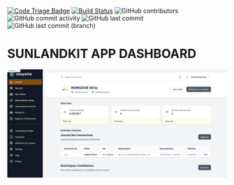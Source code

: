 [![Code Triage Badge](https://www.codetriage.com/rails/rails/badges/users.svg)](https://www.codetriage.com/rails/rails)
[![Build Status](https://badge.buildkite.com/ab1152b6a1f6a61d3ea4ec5b3eece8d4c2b830998459c75352.svg?branch=master)](https://buildkite.com/rails/rails)
![GitHub contributors](https://img.shields.io/github/contributors/mvondoyannick/sunlandkit)
![GitHub commit activity](https://img.shields.io/github/commit-activity/w/mvondoyannick/sunlandkit)
![GitHub last commit](https://img.shields.io/github/last-commit/mvondoyannick/sunlandkit)
![GitHub last commit (branch)](https://img.shields.io/github/last-commit/mvondoyannick/sunlandkit)

# SUNLANDKIT APP DASHBOARD

[![Code Triage Badge](dashboard.jpg)](https://www.sunland.cm)
